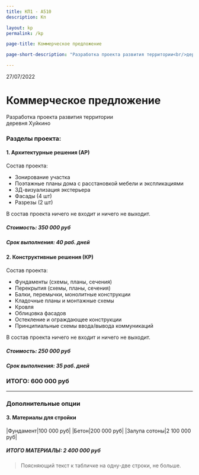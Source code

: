 ```yaml
---
title: КП1 - А510
description: Кп

layout: kp
permalink: /kp

page-title: Коммерческое предложение

page-short-description: "Разработка проекта развития территории<br/>деревня Хуйкино"

---
```


27/07/2022
# Коммерческое предложение

Разработка проекта развития территории  
деревня Хуйкино

### Разделы проекта:

#### 1. Архитектурные решения (АР)

Состав проекта:
- Зонирование участка
- Поэтажные планы дома с расстановкой мебели и экспликациями
- 3Д-визуализация экстерьера
- Фасады (4 шт)
- Разрезы (2 шт)

В состав проекта ничего не входит и ничего не выходит.

##### Стоимость: 350 000 руб
##### Срок выполнения: 40 раб. дней

#### 2. Конструктивные решения (КР)

Состав проекта:
- Фундаменты (схемы, планы, сечения)
- Перекрытия (схемы, планы, сечения)
- Балки, перемычки, монолитные конструкции
- Кладочные планы и монтажные схемы
- Кровля
- Облицовка фасадов
- Остекление и ограждающее конструкции
- Принципиальные схемы ввода/вывода коммуникаций

В состав проекта ничего не входит и ничего не выходит.

##### Стоимость: 250 000 руб
##### Срок выполнения: 35 раб. дней

### ИТОГО: 600 000 руб

***

### Дополнительные опции

#### 3. Материалы для стройки

|Фундамент|100 000 руб|
|Бетон|200 000 руб|
|Залупа сотоны|2 100 000 руб|

##### ИТОГО МАТЕРИАЛЫ: 2 400 000 руб

> Поясняющий текст к табличке на одну-две строки, не больше.
